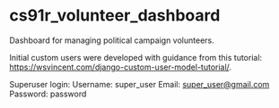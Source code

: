 # cs91r_volunteer_dashboard
Dashboard for managing political campaign volunteers.


Initial custom users were developed with guidance from this tutorial: https://wsvincent.com/django-custom-user-model-tutorial/.

Superuser login:
Username: super_user
Email: super_user@gmail.com
Password: password

